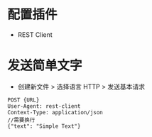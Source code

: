 # 配置插件

- REST Client

# 发送简单文字

- 创建新文件 > 选择语言 HTTP > 发送基本请求

```http
POST {URL}
User-Agent: rest-client
Context-Type: application/json
//需要换行
{"text": "Simple Text"}
```

